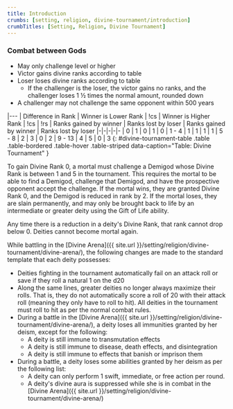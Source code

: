 ```yaml
---
title: Introduction
crumbs: [setting, religion, divine-tournament/introduction]
crumbTitles: [Setting, Religion, Divine Tournament]
---
```


### Combat between Gods

 * May only challenge level or higher
 * Victor gains divine ranks according to table
 * Loser loses divine ranks according to table
   * If the challenger is the loser, the victor gains no ranks, and the challenger loses 1 &#189; times the normal amount, rounded down
 * A challenger may not challenge the same opponent within 500 years

|---
| Difference in Rank | Winner is Lower Rank | !cs | Winner is Higher Rank | !cs
| !rs | Ranks gained by winner | Ranks lost by loser | Ranks gained by winner | Ranks lost by loser
|-|-|-|-|-
| 0 | 1 | 0 | 1 | 0
| 1 - 4 | 1 | 1 | 1 | 1
| 5 - 8 | 2 | 3 | 0 | 2
| 9 - 13 | 4 | 5 | 0 | 3
{: #divine-tournament-table .table .table-bordered .table-hover .table-striped data-caption="Table: Divine Tournament" }

To gain Divine Rank 0, a mortal must challenge a Demigod whose Divine Rank is between 1 and 5 in the tournament. This requires the mortal to be able to find a Demigod, challenge that Demigod, and have the prospective opponent accept the challenge. If the mortal wins, they are granted Divine Rank 0, and the Demigod is reduced in rank by 2. If the mortal loses, they are slain permanently, and may only be brought back to life by an intermediate or greater deity using the Gift of Life ability.

Any time there is a reduction in a deity's Divine Rank, that rank cannot drop below 0. Deities cannot become mortal again.

While battling in the [Divine Arena]({{ site.url }}/setting/religion/divine-tournament/divine-arena/), the following changes are made to the standard template that each deity possesses:

 * Deities fighting in the tournament automatically fail on an attack roll or save if they roll a natural 1 on the d20
 * Along the same lines, greater deities no longer always maximize their rolls. That is, they do not automatically score a roll of 20 with their attack roll (meaning they only have to roll to hit). All deities in the tournament must roll to hit as per the normal combat rules.
 * During a battle in the [Divine Arena]({{ site.url }}/setting/religion/divine-tournament/divine-arena/), a deity loses all immunities granted by her deism, except for the following:
   * A deity is still immune to transmutation effects
   * A deity is still immune to disease, death effects, and disintegration
   * A deity is still immune to effects that banish or imprison them
 * During a battle, a deity loses some abilities granted by her deism as per the following list:
   * A deity can only perform 1 swift, immediate, or free action per round.
   * A deity's divine aura is suppressed while she is in combat in the [Divine Arena]({{ site.url }}/setting/religion/divine-tournament/divine-arena/)
